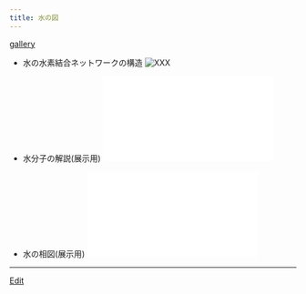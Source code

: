 ```yaml
---
title: 水の図
---
```

[gallery](/gallery)

* 水の水素結合ネットワークの構造
![![XXX](20071010border.png)](20071010full.jpg)

* 水分子の解説(展示用)
![![XXX](20071010border2.png)](equiv.pdf)

* 水の相図(展示用)
![![XXX](20071010border3.png)](desktop.pdf)

<!--  -->










----
[Edit](https://github.com/vitroid/vitroid.github.io/edit/master/MD/水の図.md)
